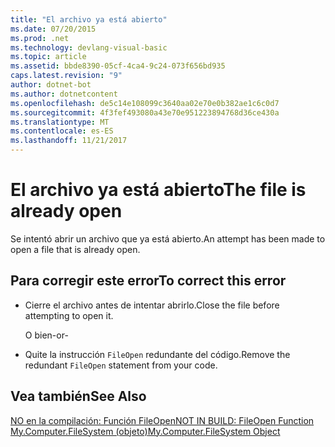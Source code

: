 ```yaml
---
title: "El archivo ya está abierto"
ms.date: 07/20/2015
ms.prod: .net
ms.technology: devlang-visual-basic
ms.topic: article
ms.assetid: bbde8390-05cf-4ca4-9c24-073f656bd935
caps.latest.revision: "9"
author: dotnet-bot
ms.author: dotnetcontent
ms.openlocfilehash: de5c14e108099c3640aa02e70e0b382ae1c6c0d7
ms.sourcegitcommit: 4f3fef493080a43e70e951223894768d36ce430a
ms.translationtype: MT
ms.contentlocale: es-ES
ms.lasthandoff: 11/21/2017
---
```

# <a name="the-file-is-already-open"></a><span data-ttu-id="64486-102">El archivo ya está abierto</span><span class="sxs-lookup"><span data-stu-id="64486-102">The file is already open</span></span>
<span data-ttu-id="64486-103">Se intentó abrir un archivo que ya está abierto.</span><span class="sxs-lookup"><span data-stu-id="64486-103">An attempt has been made to open a file that is already open.</span></span>  
  
## <a name="to-correct-this-error"></a><span data-ttu-id="64486-104">Para corregir este error</span><span class="sxs-lookup"><span data-stu-id="64486-104">To correct this error</span></span>  
  
-   <span data-ttu-id="64486-105">Cierre el archivo antes de intentar abrirlo.</span><span class="sxs-lookup"><span data-stu-id="64486-105">Close the file before attempting to open it.</span></span>  
  
     <span data-ttu-id="64486-106">O bien</span><span class="sxs-lookup"><span data-stu-id="64486-106">-or-</span></span>  
  
-   <span data-ttu-id="64486-107">Quite la instrucción `FileOpen` redundante del código.</span><span class="sxs-lookup"><span data-stu-id="64486-107">Remove the redundant `FileOpen` statement from your code.</span></span>  
  
## <a name="see-also"></a><span data-ttu-id="64486-108">Vea también</span><span class="sxs-lookup"><span data-stu-id="64486-108">See Also</span></span>  
 [<span data-ttu-id="64486-109">NO en la compilación: Función FileOpen</span><span class="sxs-lookup"><span data-stu-id="64486-109">NOT IN BUILD: FileOpen Function</span></span>](http://msdn.microsoft.com/en-us/0f07e1df-d4ea-44a9-a21c-76aa2e242f81)  
 [<span data-ttu-id="64486-110">My.Computer.FileSystem (objeto)</span><span class="sxs-lookup"><span data-stu-id="64486-110">My.Computer.FileSystem Object</span></span>](../../visual-basic/language-reference/objects/my-computer-filesystem-object.md)
